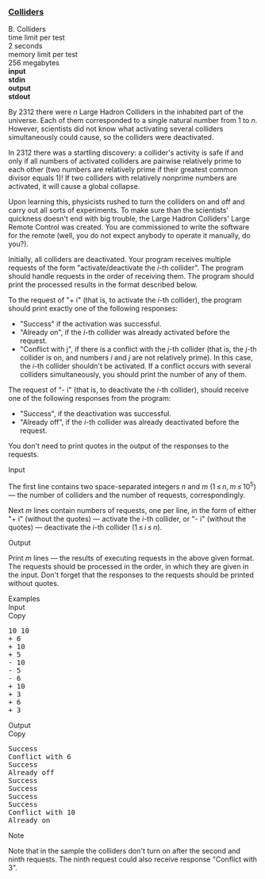 <h3><a href="https://codeforces.com/contest/154/problem/B" target="_blank" rel="noopener noreferrer">Colliders</a></h3>
<div class="header"><div class="title">B. Colliders</div><div class="time-limit"><div class="property-title">time limit per test</div>2 seconds</div><div class="memory-limit"><div class="property-title">memory limit per test</div>256 megabytes</div><div class="input-file input-standard" style="font-weight: bold"><div class="property-title">input</div>stdin</div><div class="output-file output-standard" style="font-weight: bold"><div class="property-title">output</div>stdout</div></div><div><p>By 2312 there were <span class="tex-span"><i>n</i></span> Large Hadron Colliders in the inhabited part of the universe. Each of them corresponded to a single natural number from <span class="tex-span">1</span> to <span class="tex-span"><i>n</i></span>. However, scientists did not know what activating several colliders simultaneously could cause, so the colliders were deactivated.</p><p>In 2312 there was a startling discovery: a collider's activity is safe if and only if all numbers of activated colliders are pairwise relatively prime to each other (two numbers are relatively prime if their greatest common divisor equals <span class="tex-span">1</span>)! If two colliders with relatively nonprime numbers are activated, it will cause a global collapse.</p><p>Upon learning this, physicists rushed to turn the colliders on and off and carry out all sorts of experiments. To make sure than the scientists' quickness doesn't end with big trouble, the Large Hadron Colliders' Large Remote Control was created. You are commissioned to write the software for the remote (well, you do not expect anybody to operate it manually, do you?).</p><p>Initially, all colliders are deactivated. Your program receives multiple requests of the form "activate/deactivate the <span class="tex-span"><i>i</i></span>-th collider". The program should handle requests in the order of receiving them. The program should print the processed results in the format described below.</p><p>To the request of "<span class="tex-font-style-tt">+ i</span>" (that is, to activate the <span class="tex-span"><i>i</i></span>-th collider), the program should print exactly one of the following responses: </p><ul> <li> "<span class="tex-font-style-tt">Success</span>" if the activation was successful. </li><li> "<span class="tex-font-style-tt">Already on</span>", if the <span class="tex-span"><i>i</i></span>-th collider was already activated before the request. </li><li> "<span class="tex-font-style-tt">Conflict with j</span>", if there is a conflict with the <span class="tex-span"><i>j</i></span>-th collider (that is, the <span class="tex-span"><i>j</i></span>-th collider is on, and numbers <span class="tex-span"><i>i</i></span> and <span class="tex-span"><i>j</i></span> are not relatively prime). In this case, the <span class="tex-span"><i>i</i></span>-th collider shouldn't be activated. If a conflict occurs with several colliders simultaneously, you should print the number of any of them. </li></ul><p>The request of "<span class="tex-font-style-tt">- i</span>" (that is, to deactivate the <span class="tex-span"><i>i</i></span>-th collider), should receive one of the following responses from the program: </p><ul> <li> "<span class="tex-font-style-tt">Success</span>", if the deactivation was successful. </li><li> "<span class="tex-font-style-tt">Already off</span>", if the <span class="tex-span"><i>i</i></span>-th collider was already deactivated before the request. </li></ul><p>You don't need to print quotes in the output of the responses to the requests.</p></div><div class="input-specification"><div class="section-title">Input</div><p>The first line contains two space-separated integers <span class="tex-span"><i>n</i></span> and <span class="tex-span"><i>m</i></span> (<span class="tex-span">1 ≤ <i>n</i>, <i>m</i> ≤ 10<sup class="upper-index">5</sup></span>) — the number of colliders and the number of requests, correspondingly.</p><p>Next <span class="tex-span"><i>m</i></span> lines contain numbers of requests, one per line, in the form of either "<span class="tex-font-style-tt">+ i</span>" (without the quotes) — activate the <span class="tex-span"><i>i</i></span>-th collider, or "<span class="tex-font-style-tt">-&nbsp;i</span>" (without the quotes) — deactivate the <span class="tex-span"><i>i</i></span>-th collider (<span class="tex-span">1 ≤ <i>i</i> ≤ <i>n</i></span>).</p></div><div class="output-specification"><div class="section-title">Output</div><p>Print <span class="tex-span"><i>m</i></span> lines — the results of executing requests in the above given format. The requests should be processed in the order, in which they are given in the input. Don't forget that the responses to the requests should be printed without quotes.</p></div><div class="sample-tests"><div class="section-title">Examples</div><div class="sample-test"><div class="input"><div class="title">Input<div title="Copy" data-clipboard-target="#id002584800650962785" id="id009110696750885083" class="input-output-copier">Copy</div></div><pre id="id002584800650962785">10 10<br>+ 6<br>+ 10<br>+ 5<br>- 10<br>- 5<br>- 6<br>+ 10<br>+ 3<br>+ 6<br>+ 3<br></pre></div><div class="output"><div class="title">Output<div title="Copy" data-clipboard-target="#id0003339870442306159" id="id005515745191451201" class="input-output-copier">Copy</div></div><pre id="id0003339870442306159">Success<br>Conflict with 6<br>Success<br>Already off<br>Success<br>Success<br>Success<br>Success<br>Conflict with 10<br>Already on<br></pre></div></div></div><div class="note"><div class="section-title">Note</div><p>Note that in the sample the colliders don't turn on after the second and ninth requests. The ninth request could also receive response "<span class="tex-font-style-tt">Conflict with 3</span>".</p></div>